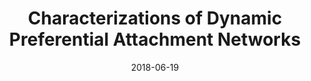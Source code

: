 ---
title: "Characterizations of Dynamic Preferential Attachment Networks"
collection: talks
type: "conference presentation"
permalink: /talks/iwap2018
venue: "The 9th International Workshop on Applied Probability (JSM) 2018"
date: 2018-06-19
location: "Budapest, Hungary"
---